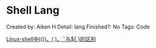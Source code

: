 # Shell Lang

Created by: Aiken H
Detail: lang
Finished?: No
Tags: Code

[Linux-shell中$(( ))、$( )、``与${ }的区别](https://www.cnblogs.com/chengd/p/7803664.html)

